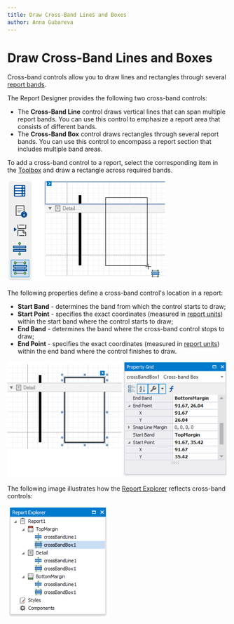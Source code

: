 ```yaml
---
title: Draw Cross-Band Lines and Boxes
author: Anna Gubareva
---
```

# Draw Cross-Band Lines and Boxes

Cross-band controls allow you to draw lines and rectangles through several [report bands](../../introduction-to-banded-reports.md).

The Report Designer provides the following two cross-band controls:

* The **Cross-Band Line** control draws vertical lines that can span multiple report bands. You can use this control to emphasize a report area that consists of different bands.   
* The  **Cross-Band Box** control draws rectangles through several report bands. You can use this control to encompass a report section that includes multiple band areas.

To add a cross-band control to a report, select the corresponding item in the [Toolbox](../../report-designer-tools/toolbox.md) and draw a rectangle across required bands.

![](../../../../../images/eurd-win-add-cross-band-control-to-report.png)

The following properties define a cross-band control's location in a report:

* **Start Band** - determines the band from which the control starts to draw;
* **Start Point** - specifies the exact coordinates (measured in [report units](../../configure-design-settings/change-a-report's-measurement-units.md)) within the start band where the control starts to draw;
* **End Band** -  determines the band where the cross-band control stops to draw;
* **End Point** - specifies the exact coordinates (measured in [report units](../../configure-design-settings/change-a-report's-measurement-units.md)) within the end band where the control finishes to draw.

![](../../../../../images/eurd-win-cross-band-control-properties.png)

The following image illustrates how the [Report Explorer](../../report-designer-tools/ui-panels/report-explorer.md) reflects cross-band controls:

![](../../../../../images/eurd-win-cross-band-controls-in-report-explorer.png)

